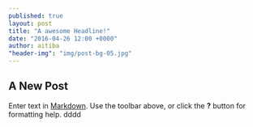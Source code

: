 ```yaml
---
published: true
layout: post
title: "A awesome Headline!"
date: "2016-04-26 12:00 +0000"
author: aitiba
"header-img": "img/post-bg-05.jpg"
---
```

## A New Post

Enter text in [Markdown](http://daringfireball.net/projects/markdown/). Use the toolbar above, or click the **?** button for formatting help.
dddd
